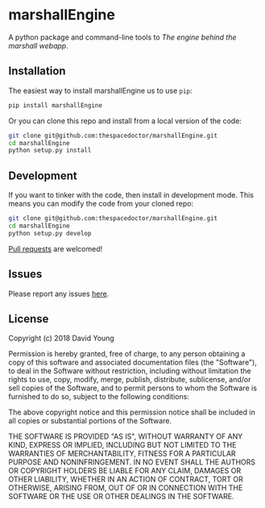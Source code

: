 # marshallEngine

A python package and command-line tools to *The engine behind the marshall webapp*.

## Installation

The easiest way to install marshallEngine us to use `pip`:

```bash
pip install marshallEngine
```

Or you can clone this repo and install from a local version of the code:

```bash
git clone git@github.com:thespacedoctor/marshallEngine.git
cd marshallEngine
python setup.py install
```

## Development

If you want to tinker with the code, then install in development mode. This means you can modify the code from your cloned repo:

```bash
git clone git@github.com:thespacedoctor/marshallEngine.git
cd marshallEngine
python setup.py develop
```

[Pull requests](https://github.com/thespacedoctor/marshallEngine/pulls) are welcomed!

## Issues

Please report any issues [here](https://github.com/thespacedoctor/marshallEngine/issues).

## License

Copyright (c) 2018 David Young

Permission is hereby granted, free of charge, to any person obtaining a copy of this software and associated documentation files (the "Software"), to deal in the Software without restriction, including without limitation the rights to use, copy, modify, merge, publish, distribute, sublicense, and/or sell copies of the Software, and to permit persons to whom the Software is furnished to do so, subject to the following conditions:

The above copyright notice and this permission notice shall be included in all copies or substantial portions of the Software.

THE SOFTWARE IS PROVIDED "AS IS", WITHOUT WARRANTY OF ANY KIND, EXPRESS OR IMPLIED, INCLUDING BUT NOT LIMITED TO THE WARRANTIES OF MERCHANTABILITY, FITNESS FOR A PARTICULAR PURPOSE AND NONINFRINGEMENT. IN NO EVENT SHALL THE AUTHORS OR COPYRIGHT HOLDERS BE LIABLE FOR ANY CLAIM, DAMAGES OR OTHER LIABILITY, WHETHER IN AN ACTION OF CONTRACT, TORT OR OTHERWISE, ARISING FROM, OUT OF OR IN CONNECTION WITH THE SOFTWARE OR THE USE OR OTHER DEALINGS IN THE SOFTWARE.






